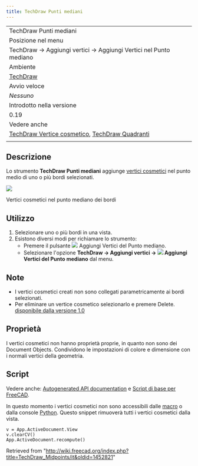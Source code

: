 ```yaml
---
title: TechDraw Punti mediani
---
```

|  |
| --- |
| TechDraw Punti mediani |
| Posizione nel menu |
| TechDraw → Aggiungi vertici → Aggiungi Vertici nel Punto mediano |
| Ambiente |
| [TechDraw](/TechDraw_Workbench/it "TechDraw Workbench/it") |
| Avvio veloce |
| *Nessuno* |
| Introdotto nella versione |
| 0.19 |
| Vedere anche |
| [TechDraw Vertice cosmetico](/TechDraw_CosmeticVertex/it "TechDraw CosmeticVertex/it"), [TechDraw Quadranti](/TechDraw_Quadrants/it "TechDraw Quadrants/it") |
|  |

## Descrizione

Lo strumento **TechDraw Punti mediani** aggiunge [vertici cosmetici](/TechDraw_CosmeticVertex/it "TechDraw CosmeticVertex/it") nel punto medio di uno o più bordi selezionati.

![](/images/TechDraw_CosmeticMidpoint_Sample.png)

Vertici cosmetici nel punto mediano dei bordi

## Utilizzo

1. Selezionare uno o più bordi in una vista.
2. Esistono diversi modi per richiamare lo strumento:
   * Premere il pulsante ![](/images/TechDraw_Midpoints.svg) Aggiungi Vertici del Punto mediano.
   * Selezionare l'opzione **TechDraw → Aggiungi vertici → ![](/images/TechDraw_Midpoints.svg) Aggiungi Vertici del Punto mediano** dal menu.

## Note

* I vertici cosmetici creati non sono collegati parametricamente ai bordi selezionati.
* Per eliminare un vertice cosmetico selezionarlo e premere Delete. [disponibile dalla versione 1.0](/Release_notes_1.0/it "Release notes 1.0/it")

## Proprietà

I vertici cosmetici non hanno proprietà proprie, in quanto non sono dei Document Objects. Condividono le impostazioni di colore e dimensione con i normali vertici della geometria.

## Script

Vedere anche: [Autogenerated API documentation](https://freecad.github.io/SourceDoc/) e [Script di base per FreeCAD](/FreeCAD_Scripting_Basics/it "FreeCAD Scripting Basics/it").

In questo momento i vertici cosmetici non sono accessibili dalle [macro](/Macros/it "Macros/it") o dalla console [Python](/Python/it "Python/it"). Questo snippet rimuoverà tutti i vertici cosmetici dalla vista.

```
v = App.ActiveDocument.View
v.clearCV()
App.ActiveDocument.recompute()

```

Retrieved from "<http://wiki.freecad.org/index.php?title=TechDraw_Midpoints/it&oldid=1452821>"